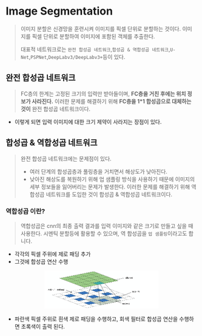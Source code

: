 # Image Segmentation
> 이미지 분할은 신경망을 훈련시켜 이미지를 픽셀 단위로 분할하는 것이다.
> 이미지를 픽셀 단위로 분할하여 이미지에 포함된 객체를 추출한다.
>
> 대표적 네트워크로는 `완전 합성곱 네트워크`,`합성곱 & 역합성곱 네트워크`,`U-Net`,`PSPNet`,`DeepLabv3/DeepLabv3+`등이 있다.

## 완전 합성곱 네트워크
> FC층의 한계는 고정된 크기의 입력만 받아들이며, **FC층을 거친 후에는 위치 정보가 사라진다.**
> 이러한 문제를 해결하기 위해 __FC층을 1*1 합성곱으로 대체하는 것이__ 완전 합성곱 네트워크이다.
- 이렇게 되면 입력 이미지에 대한 크기 제약이 사라지는 장점이 있다.

## 합성곱 & 역합성곱 네트워크
> 완전 합성곱 네트워크에는 문제점이 있다.
>  - 여러 단계의 합성곱층과 풀링층을 거치면서 해상도가 낮아진다.
>  - 낮아진 해상도를 복원하기 위해 업 샘플링 방식을 사용하기 때문에 이미지의 세부 정보들을 잃어버리는 문제가 발생한다.
> 이러한 문제를 해결하기 위해 역합성곱 네트워크를 도입한 것이 합성곱 & 역합성곱 네트워크이다.
### 역합성곱 이란?
> 역합성곱은 cnn의 최종 출력 결과를 입력 이미지와 같은 크기로 만들고 싶을 때 사용한다.
> 시멘틱 분할등에 활용할 수 있으며, 역 합성곱을 `업 샘플링`이라고도 합니다.

- 각각의 픽셀 주위에 제로 패딩 추가
- 그것에 합성곱 연산 수행<br>
<center> <img src="./src/deconvolutional.png" width="300" height="100"> </center>

- 파란색 픽셀 주위로 흰색 제로 패딩을 수행하고, 회색 필터로 합성곱 연산을 수행하면 초록색이 출력 된다.
